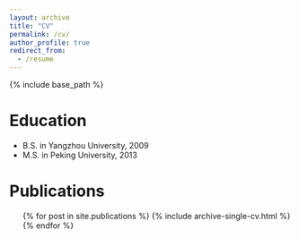 ```yaml
---
layout: archive
title: "CV"
permalink: /cv/
author_profile: true
redirect_from:
  - /resume
---
```


{% include base_path %}

Education
======
* B.S. in Yangzhou University, 2009
* M.S. in Peking University, 2013

Publications
======
  <ul>{% for post in site.publications %}
    {% include archive-single-cv.html %}
  {% endfor %}</ul>

